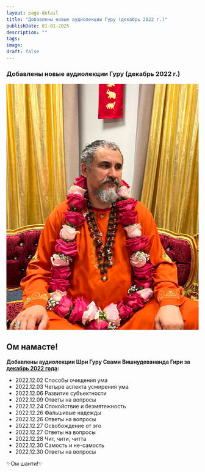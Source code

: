 ```yaml
---
layout: page-detail
title: "Добавлены новые аудиолекции Гуру (декабрь 2022 г.)"
publishDate: 01-01-2025
description: ""
tags:
image:
draft: false
---
```


### Добавлены новые аудиолекции Гуру (декабрь 2022 г.)

![Шри Гуру Свами Вишнудевананда Гири](/upload/medialibrary/eed/eed6ecd1c642084127908987020c469c.png "Шри Гуру Свами Вишнудевананда Гири") 

  
## **Ом намасте!** 

**Добавлены аудиолекции Шри Гуру Свами Вишнудевананда Гири за** [**декабрь 2022 года**](/audiogallery/audiolektsii/?audioFilter%5Fpf%5BYEAR%5D%5BLEFT%5D=2022&audioFilter%5Fpf%5BYEAR%5D%5BRIGHT%5D=2022&audioFilter%5Fpf%5BDAY%5D%5BLEFT%5D=1&audioFilter%5Fpf%5BDAY%5D%5BRIGHT%5D=31&audioFilter%5Fpf%5BMONTH%5D%5BLEFT%5D=12&audioFilter%5Fpf%5BMONTH%5D%5BRIGHT%5D=12&filterAudio=%D0%A4%D0%B8%D0%BB%D1%8C%D1%82%D1%80&set%5Ffilter=Y)**:** 

* 2022.12.02 Способы очищения ума
* 2022.12.03 Четыре аспекта усмирения ума
* 2022.12.06 Развитие субъектности
* 2022.12.09 Ответы на вопросы
* 2022.12.24 Спокойствие и безмятежность
* 2022.12.26 Фальшивые надежды
* 2022.12.26 Ответы на вопросы
* 2022.12.27 Освобождение от эго
* 2022.12.27 Ответы на вопросы
* 2022.12.28 Чит, чити, читта
* 2022.12.30 Самость и не-самость
* 2022.12.30 Ответы на вопросы

  
 ✨Ом шанти!✨
  
  
